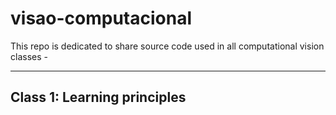 # visao-computacional
This repo is dedicated to share source code used in all computational vision classes -

_______________________

## Class 1: Learning principles

